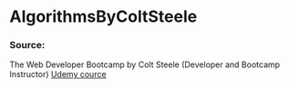 # AlgorithmsByColtSteele

### Source:

The Web Developer Bootcamp by 
Colt Steele (Developer and Bootcamp Instructor)
[Udemy cource](https://www.udemy.com/the-web-developer-bootcamp/learn/v4/overview)
